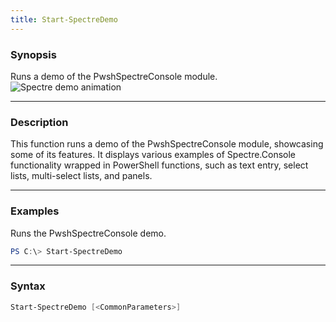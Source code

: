 ```yaml
---
title: Start-SpectreDemo
---
```




### Synopsis
Runs a demo of the PwshSpectreConsole module.
![Spectre demo animation](/demo.gif)

---

### Description

This function runs a demo of the PwshSpectreConsole module, showcasing some of its features. It displays various examples of Spectre.Console functionality wrapped in PowerShell functions, such as text entry, select lists, multi-select lists, and panels.

---

### Examples
Runs the PwshSpectreConsole demo.

```powershell
PS C:\> Start-SpectreDemo
```

---

### Syntax
```powershell
Start-SpectreDemo [<CommonParameters>]
```

